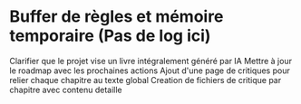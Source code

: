 # Buffer de règles et mémoire temporaire (Pas de log ici)
Clarifier que le projet vise un livre intégralement généré par IA
Mettre à jour le roadmap avec les prochaines actions
Ajout d'une page de critiques pour relier chaque chapitre au texte global
Creation de fichiers de critique par chapitre avec contenu detaille
